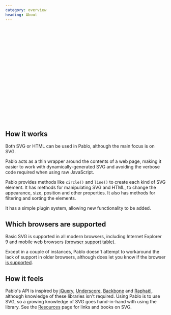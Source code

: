 ```yaml
--- 
category: overview
heading: About
---
```


<div id="mindmap" style="margin-top:40px; height:270px;">
    <script>
        // Load, on DOM ready
        if ('addEventListener' in document){
            document.addEventListener('DOMContentLoaded', function(){
                var script = document.createElement('script');
                document.body.appendChild(script);
                script.src = '/assets/pablomap.js';
            }, false);
        }
    </script>
</div>



## How it works

Both SVG or HTML can be used in Pablo, although the main focus is on SVG.

Pablo acts as a thin wrapper around the contents of a web page, making it easier to work with dynamically-generated SVG and avoiding the verbose code required when using raw JavaScript.

Pablo provides methods like `circle()` and `line()` to create each kind of SVG element. It has methods for manipulating SVG and HTML, to change the appearance, size, position and other properties. It also has methods for filtering and sorting the elements.

It has a simple plugin system, allowing new functionality to be added.


## Which browsers are supported

Basic SVG is supported in all modern browsers, including Internet Explorer 9 and mobile web browsers ([browser support table][browsers]).

Except in a couple of instances, Pablo doesn't attempt to workaround the lack of support in older browsers, although does let you know if the browser [is supported][issupported].


## How it feels

Pablo's API is inspired by [jQuery][jquery], [Underscore][_], [Backbone][backbone] and [Raphaël][raphael], although knowledge of these libraries isn't required. Using Pablo is to use SVG, so a growing knowledge of SVG goes hand-in-hand with using the library. See the [Resources][resources] page for links and books on SVG.


[browsers]: http://caniuse.com/#search=svg
[issupported]: /api/Pablo.isSupported/
[jquery]: http://jquery.com
[_]: http://underscorejs.org
[backbone]: http://backbonejs.org
[raphael]: http://raphaeljs.com
[resources]: /resources/
